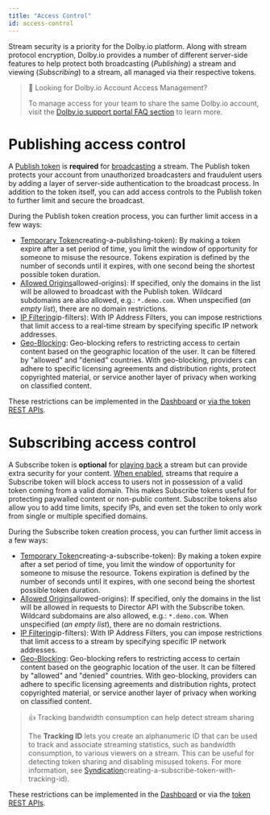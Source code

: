 ```yaml
---
title: "Access Control"
id: access-control
---
```

Stream security is a priority for the Dolby.io platform. Along with stream protocol encryption, Dolby.io provides a number of different server-side features to help protect both broadcasting (_Publishing_) a stream and viewing (_Subscribing_) to a stream, all managed via their respective tokens.

> 👀 Looking for Dolby.io Account Access Management?
> 
> To manage access for your team to share the same Dolby.io account, visit the [Dolby.io support portal FAQ section](https://support.dolby.io/hc/en-au/articles/4411755046159-FAQs-Account-Management) to learn more.

# Publishing access control

A [Publish token](/millicast/managing-your-tokens.md) is **required** for [broadcasting](/millicast/broadcast/index.md) a stream. The Publish token protects your account from unauthorized broadcasters and fraudulent users by adding a layer of server-side authentication to the broadcast process. In addition to the token itself, you can add access controls to the Publish token to further limit and secure the broadcast. 

During the Publish token creation process, you can further limit access in a few ways:

- [Temporary Token](/millicast/managing-your-tokens.md)creating-a-publishing-token): By making a token expire after a set period of time, you limit the window of opportunity for someone to misuse the resource. Tokens expiration is defined by the number of seconds until it expires, with one second being the shortest possible token duration.
- [Allowed Origins](/millicast/token-security.md)allowed-origins): If specified, only the domains in the list will be allowed to broadcast with the Publish token. Wildcard subdomains are also allowed, e.g.: `*.demo.com`. When unspecified (_an empty list_), there are no domain restrictions.
- [IP Filtering](/millicast/token-security.md)ip-filters): With IP Address Filters, you can impose restrictions that limit access to a real-time stream by specifying specific IP network addresses. 
- [Geo-Blocking](/millicast/geo-blocking.md): Geo-blocking refers to restricting access to certain content based on the geographic location of the user. It can be filtered by "allowed" and "denied" countries. With geo-blocking, providers can adhere to specific licensing agreements and distribution rights, protect copyrighted material, or service another layer of privacy when working on classified content.

These restrictions can be implemented in the [Dashboard](/millicast/https://dashboard.dolby.io/signin) or [via the token REST APIs](/millicast/token-api.md).

# Subscribing access control

A Subscribe token is **optional** for [playing back](/millicast/playback.md) a stream but can provide extra security for your content. [When enabled](/millicast/subscribe-tokens.md), streams that require a Subscribe token will block access to users not in possession of a valid token coming from a valid domain. This makes Subscribe tokens useful for protecting paywalled content or non-public content. Subscribe tokens also allow you to add time limits, specify IPs, and even set the token to only work from single or multiple specified domains.

During the Subscribe token creation process, you can further limit access in a few ways:

- [Temporary Token](/millicast/subscribe-tokens.md)creating-a-subscribe-token): By making a token expire after a set period of time, you limit the window of opportunity for someone to misuse the resource. Tokens expiration is defined by the number of seconds until it expires, with one second being the shortest possible token duration.
- [Allowed Origins](/millicast/token-security.md)allowed-origins): If specified, only the domains in the list will be allowed in requests to Director API with the Subscribe token. Wildcard subdomains are also allowed, e.g.: `*.demo.com`. When unspecified (_an empty list_), there are no domain restrictions.
- [IP Filtering](/millicast/token-security.md)ip-filters): With IP Address Filters, you can impose restrictions that limit access to a stream by specifying specific IP network addresses.
- [Geo-Blocking](/millicast/geo-blocking.md): Geo-blocking refers to restricting access to certain content based on the geographic location of the user. It can be filtered by "allowed" and "denied" countries. With geo-blocking, providers can adhere to specific licensing agreements and distribution rights, protect copyrighted material, or service another layer of privacy when working on classified content.

> 👍 Tracking bandwidth consumption can help detect stream sharing
> 
> The **Tracking ID** lets you create an alphanumeric ID that can be used to track and associate streaming statistics, such as bandwidth consumption, to various viewers on a stream. This can be useful for detecting token sharing and disabling misused tokens. For more information, see [Syndication](/millicast/syndication.md)creating-a-subscribe-token-with-tracking-id).

These restrictions can be implemented in the [Dashboard](/millicast/https://dashboard.dolby.io/signin) or via the [token REST APIs](/millicast/token-api.md).
